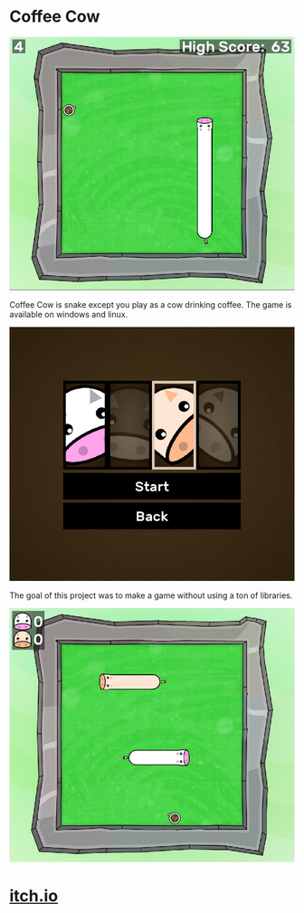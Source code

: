 # Coffee Cow

![gameplay](/images/cc_screenshot1.png)

Coffee Cow is snake except you play as a cow drinking coffee.
The game is available on windows and linux.

![multiplayer_menu](/images/cc_screenshot2.png)

The goal of this project was to make a game without using a ton of libraries.

![multiplayer_menu](/images/cc_screenshot3.png)

# [itch.io](https://kwihno.itch.io/coffee-cow)
